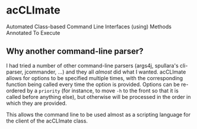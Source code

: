 acCLImate
=========

Automated Class-based Command Line Interfaces (using) Methods Annotated To Execute

Why another command-line parser?
--------------------------------

I had tried a number of other command-line parsers (args4j, spullara's cli-parser, jcommander, ...) and they all
*almost* did what I wanted. acCLImate allows for options to be specified multiple times, with the corresponding
function being called every time the option is provided. Options can be re-ordered by a `priority` (for instance,
to move `-h` to the front so that it is called before anything else), but otherwise will be processed in the
order in which they are provided.

This allows the command line to be used almost as a scripting language for the client of the acCLImate class.
